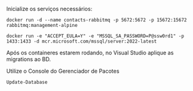 Inicialize os serviços necessários:

`docker run -d --name contacts-rabbitmq -p 5672:5672 -p 15672:15672 rabbitmq:management-alpine`

`docker run -e "ACCEPT_EULA=Y" -e "MSSQL_SA_PASSWORD=P@ssw0rd1" -p 1433:1433 -d mcr.microsoft.com/mssql/server:2022-latest`


Após os containeres estarem rodando, no Visual Studio aplique as migrations ao BD.

Utilize o Console do Gerenciador de Pacotes

`Update-Database`

